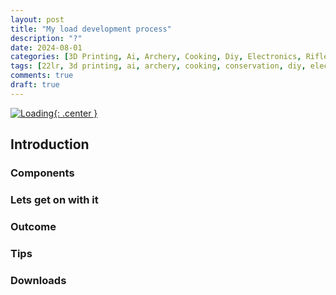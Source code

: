 ```yaml
---
layout: post
title: "My load development process"
description: "?"
date: 2024-08-01
categories: [3D Printing, Ai, Archery, Cooking, Diy, Electronics, Rifle, Sports]
tags: [22lr, 3d printing, ai, archery, cooking, conservation, diy, electronics, gunsmithing, hunting, sports]
comments: true
draft: true
---
```

[![Loading](/assets/loading.png){: .center }](/assets/loading.png)

## Introduction
### Components
### Lets get on with it
### Outcome
### Tips
### Downloads
